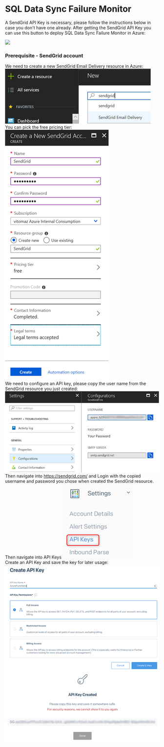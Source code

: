 # SQL Data Sync Failure Monitor


A SendGrid API Key is necessary, please follow the instructions below in case you don't have one already.
After getting the SendGrid API Key you can use this button to deploy SQL Data Sync Failure Monitor in Azure:

<a href="https://portal.azure.com/#create/Microsoft.Template/uri/https%3A%2F%2Fraw.githubusercontent.com%2Fvitomaz-msft%2FSQLDataSyncFailureMonitor%2Fmaster%2Ftemplate.json" target="_blank">
    <img src="http://azuredeploy.net/deploybutton.png"/>
</a>


### Prerequisite - SendGrid account
We need to create a new SendGrid Email Delivery resource in Azure:
![Pic1](pic1.png)
<br/>
You can pick the free pricing tier:
![Pic2](pic2.png)
<br/>
We need to configure an API key, please copy the user name from the SendGrid resource you just created:
![Pic3](pic3.png)
<br/>
Then navigate into https://sendgrid.com/
and Login with the copied username and password you chose when created the SendGrid resource.
Then navigate into API Keys 
![Pic4](pic4.png)
<br/>
Create an API Key and save the key for later usage:
![Pic5](pic5.png)
![Pic6](pic6.png)
